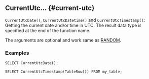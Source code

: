 ## CurrentUtc... {#current-utc}

`CurrentUtcDate()`, `CurrentUtcDatetime()` and `CurrentUtcTimestamp()`: Getting the current date and/or time in UTC. The result data type is specified at the end of the function name.

The arguments are optional and work same as [RANDOM](../../basic.md#random).

### Examples

```yql
SELECT CurrentUtcDate();
```

```yql
SELECT CurrentUtcTimestamp(TableRow()) FROM my_table;
```

